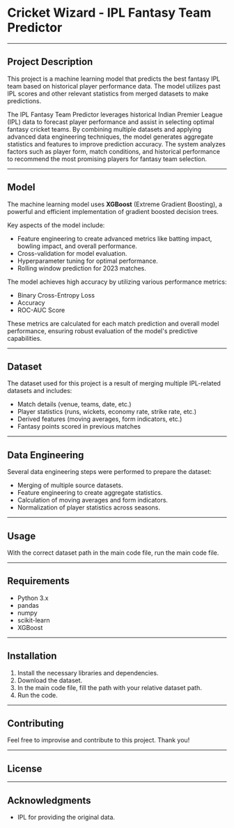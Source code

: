 # Cricket Wizard - IPL Fantasy Team Predictor

---

## Project Description

This project is a machine learning model that predicts the best fantasy IPL team based on historical player performance data. The model utilizes past IPL scores and other relevant statistics from merged datasets to make predictions.

The IPL Fantasy Team Predictor leverages historical Indian Premier League (IPL) data to forecast player performance and assist in selecting optimal fantasy cricket teams. By combining multiple datasets and applying advanced data engineering techniques, the model generates aggregate statistics and features to improve prediction accuracy. The system analyzes factors such as player form, match conditions, and historical performance to recommend the most promising players for fantasy team selection.

---

## Model

The machine learning model uses **XGBoost** (Extreme Gradient Boosting), a powerful and efficient implementation of gradient boosted decision trees.

Key aspects of the model include:

- Feature engineering to create advanced metrics like batting impact, bowling impact, and overall performance.
- Cross-validation for model evaluation.
- Hyperparameter tuning for optimal performance.
- Rolling window prediction for 2023 matches.

The model achieves high accuracy by utilizing various performance metrics:

- Binary Cross-Entropy Loss
- Accuracy
- ROC-AUC Score

These metrics are calculated for each match prediction and overall model performance, ensuring robust evaluation of the model's predictive capabilities.

---

## Dataset

The dataset used for this project is a result of merging multiple IPL-related datasets and includes:

- Match details (venue, teams, date, etc.)
- Player statistics (runs, wickets, economy rate, strike rate, etc.)
- Derived features (moving averages, form indicators, etc.)
- Fantasy points scored in previous matches

---

## Data Engineering

Several data engineering steps were performed to prepare the dataset:

- Merging of multiple source datasets.
- Feature engineering to create aggregate statistics.
- Calculation of moving averages and form indicators.
- Normalization of player statistics across seasons.

---

## Usage

With the correct dataset path in the main code file, run the main code file.

---

## Requirements

- Python 3.x
- pandas
- numpy
- scikit-learn
- XGBoost

---

## Installation

1. Install the necessary libraries and dependencies.
2. Download the dataset.
3. In the main code file, fill the path with your relative dataset path.
4. Run the code.

---

## Contributing

Feel free to improvise and contribute to this project. Thank you!

---

## License

---

## Acknowledgments

- IPL for providing the original data.

